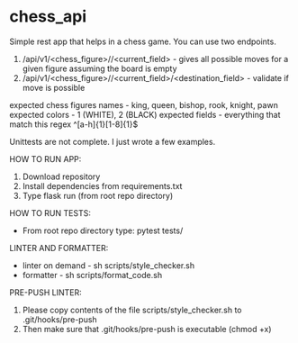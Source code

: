 # chess_api
Simple rest app that helps in a chess game. You can use two endpoints.
1. /api/v1/<chess_figure>/<color>/<current_field> - gives all possible moves for a given figure assuming the board is empty
2. /api/v1/<chess_figure>/<color>/<current_field>/<destination_field> - validate if move is possible

expected chess figures names - king, queen, bishop, rook, knight, pawn
expected colors - 1 (WHITE), 2 (BLACK)
expected fields - everything that match this regex ^[a-h]{1}[1-8]{1}$

Unittests are not complete. I just wrote a few examples.

HOW TO RUN APP:
1. Download repository
2. Install dependencies from requirements.txt
3. Type flask run (from root repo directory)

HOW TO RUN TESTS:
 - From root repo directory type: pytest tests/

LINTER AND FORMATTER:
 - linter on demand - sh scripts/style_checker.sh
 - formatter - sh scripts/format_code.sh

PRE-PUSH LINTER:
1. Please copy contents of the file scripts/style_checker.sh to .git/hooks/pre-push
2. Then make sure that .git/hooks/pre-push is executable (chmod +x)
